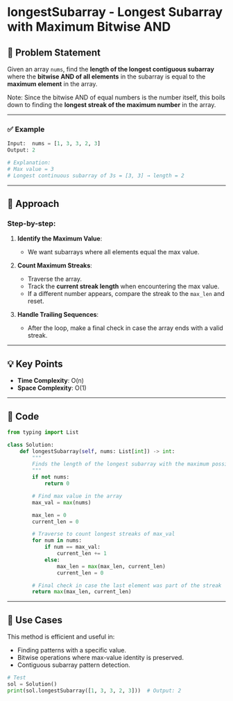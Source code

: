 # longestSubarray - Longest Subarray with Maximum Bitwise AND

## 📘 Problem Statement

Given an array `nums`, find the **length of the longest contiguous subarray** where the **bitwise AND of all elements** in the subarray is equal to the **maximum element** in the array.

Note: Since the bitwise AND of equal numbers is the number itself, this boils down to finding the **longest streak of the maximum number** in the array.

---

### ✅ Example

```python
Input:  nums = [1, 3, 3, 2, 3]
Output: 2

# Explanation:
# Max value = 3
# Longest continuous subarray of 3s = [3, 3] → length = 2
```

---

## 🧠 Approach

### Step-by-step:

1. **Identify the Maximum Value**:
   - We want subarrays where all elements equal the max value.

2. **Count Maximum Streaks**:
   - Traverse the array.
   - Track the **current streak length** when encountering the max value.
   - If a different number appears, compare the streak to the `max_len` and reset.

3. **Handle Trailing Sequences**:
   - After the loop, make a final check in case the array ends with a valid streak.

---

## 💡 Key Points

- **Time Complexity**: O(n)
- **Space Complexity**: O(1)

---

## 📄 Code

```python
from typing import List

class Solution:
    def longestSubarray(self, nums: List[int]) -> int:
        """
        Finds the length of the longest subarray with the maximum possible bitwise AND.
        """
        if not nums:
            return 0

        # Find max value in the array
        max_val = max(nums)

        max_len = 0
        current_len = 0

        # Traverse to count longest streaks of max_val
        for num in nums:
            if num == max_val:
                current_len += 1
            else:
                max_len = max(max_len, current_len)
                current_len = 0

        # Final check in case the last element was part of the streak
        return max(max_len, current_len)
```

---

## 📂 Use Cases

This method is efficient and useful in:
- Finding patterns with a specific value.
- Bitwise operations where max-value identity is preserved.
- Contiguous subarray pattern detection.

```python
# Test
sol = Solution()
print(sol.longestSubarray([1, 3, 3, 2, 3]))  # Output: 2
```
